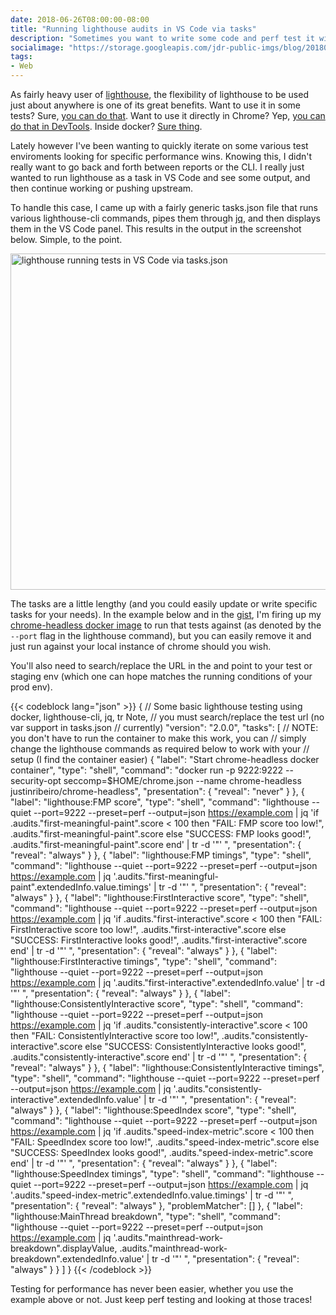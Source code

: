 ```yaml
---
date: 2018-06-26T08:00:00-08:00
title: "Running lighthouse audits in VS Code via tasks"
description: "Sometimes you want to write some code and perf test it without leaving your code editor."
socialimage: "https://storage.googleapis.com/jdr-public-imgs/blog/20180626-vscode-lighthouse-twitter-1024x535.jpg"
tags:
- Web
---
```


As fairly heavy user of
[lighthouse](https://github.com/GoogleChrome/lighthouse), the flexibility of
lighthouse to be used just about anywhere is one of its great benefits. Want to
use it in some tests? Sure, [you can do that](https://github.com/justinribeiro/lighthouse-mocha-example). Want to use it directly in Chrome?
Yep, [you can do that in DevTools](https://developers.google.com/web/tools/lighthouse/#devtools). Inside docker? [Sure thing](https://hub.docker.com/r/justinribeiro/lighthouse/).

Lately however I've been wanting to quickly iterate on some various test
enviroments looking for specific performance wins. Knowing this, I didn't really
want to go back and forth between reports or the CLI. I really just wanted to
run lighthouse as a task in VS Code and see some output, and then continue
working or pushing upstream.

To handle this case, I came up with a fairly generic tasks.json file that runs
various lighthouse-cli commands, pipes them through [jq](https://stedolan.github.io/jq/), and then displays them
in the VS Code panel. This results in the output in the screenshot below.
Simple, to the point.

<img decoding="async" loading="lazy" width="800" height="538" src="https://storage.googleapis.com/jdr-public-imgs/blog/20180626-vscode-lighthouse-gplus-800x360.jpg" alt="lighthouse running tests in VS Code via tasks.json">

The tasks are a little lengthy (and you could easily update or write specific
tasks for your needs). In the example below and in the [gist](https://gist.github.com/justinribeiro/226bd85982e1a11f8a441f5de831fff1), I'm firing up my
[chrome-headless docker
image](https://hub.docker.com/r/justinribeiro/chrome-headless/) to run that
tests against (as denoted by the `--port` flag in the lighthouse command), but
you can easily remove it and just run against your local instance of chrome
should you wish.

You'll also need to search/replace the URL in the and point to your test or
staging env (which one can hope matches the running conditions of your prod
env).

{{< codeblock lang="json" >}}
{
  // Some basic lighthouse testing using docker, lighthouse-cli, jq, tr Note,
  // you must search/replace the test url (no var support in tasks.json
  // currently)
  "version": "2.0.0",
  "tasks": [
    // NOTE: you don't have to run the container to make this work, you can
    // simply change the lighthouse commands as required below to work with your
    // setup (I find the container easier)
    {
      "label": "Start chrome-headless docker container",
      "type": "shell",
      "command": "docker run -p 9222:9222 --security-opt seccomp=$HOME/chrome.json --name chrome-headless justinribeiro/chrome-headless",
      "presentation": {
        "reveal": "never"
      }
    },
    {
      "label": "lighthouse:FMP score",
      "type": "shell",
      "command": "lighthouse --quiet --port=9222 --preset=perf --output=json  https://example.com | jq 'if .audits.\"first-meaningful-paint\".score < 100 then \"FAIL: FMP score too low!\", .audits.\"first-meaningful-paint\".score else \"SUCCESS: FMP looks good!\", .audits.\"first-meaningful-paint\".score end' | tr -d '\"' ",
      "presentation": {
        "reveal": "always"
      }
    },
    {
      "label": "lighthouse:FMP timings",
      "type": "shell",
      "command": "lighthouse --quiet --port=9222 --preset=perf --output=json  https://example.com | jq '.audits.\"first-meaningful-paint\".extendedInfo.value.timings' | tr -d '\"' ",
      "presentation": {
        "reveal": "always"
      }
    },
    {
      "label": "lighthouse:FirstInteractive score",
      "type": "shell",
      "command": "lighthouse --quiet --port=9222 --preset=perf --output=json  https://example.com | jq 'if .audits.\"first-interactive\".score < 100 then \"FAIL: FirstInteractive score too low!\", .audits.\"first-interactive\".score else \"SUCCESS: FirstInteractive looks good!\", .audits.\"first-interactive\".score end' | tr -d '\"' ",
      "presentation": {
        "reveal": "always"
      }
    },
    {
      "label": "lighthouse:FirstInteractive timings",
      "type": "shell",
      "command": "lighthouse --quiet --port=9222 --preset=perf --output=json  https://example.com | jq '.audits.\"first-interactive\".extendedInfo.value' | tr -d '\"' ",
      "presentation": {
        "reveal": "always"
      }
    },
    {
      "label": "lighthouse:ConsistentlyInteractive score",
      "type": "shell",
      "command": "lighthouse --quiet --port=9222 --preset=perf --output=json  https://example.com | jq 'if .audits.\"consistently-interactive\".score < 100 then \"FAIL: ConsistentlyInteractive score too low!\", .audits.\"consistently-interactive\".score else \"SUCCESS: ConsistentlyInteractive looks good!\", .audits.\"consistently-interactive\".score end' | tr -d '\"' ",
      "presentation": {
        "reveal": "always"
      }
    },
    {
      "label": "lighthouse:ConsistentlyInteractive timings",
      "type": "shell",
      "command": "lighthouse --quiet --port=9222 --preset=perf --output=json  https://example.com | jq '.audits.\"consistently-interactive\".extendedInfo.value' | tr -d '\"' ",
      "presentation": {
        "reveal": "always"
      }
    },
    {
      "label": "lighthouse:SpeedIndex score",
      "type": "shell",
      "command": "lighthouse --quiet --port=9222 --preset=perf --output=json  https://example.com | jq 'if .audits.\"speed-index-metric\".score < 100 then \"FAIL: SpeedIndex score too low!\", .audits.\"speed-index-metric\".score else \"SUCCESS: SpeedIndex looks good!\", .audits.\"speed-index-metric\".score end' | tr -d '\"' ",
      "presentation": {
        "reveal": "always"
      }
    },
    {
      "label": "lighthouse:SpeedIndex timings",
      "type": "shell",
      "command": "lighthouse --quiet --port=9222 --preset=perf --output=json  https://example.com | jq '.audits.\"speed-index-metric\".extendedInfo.value.timings' | tr -d '\"' ",
      "presentation": {
        "reveal": "always"
      },
      "problemMatcher": []
    },
    {
      "label": "lighthouse:MainThread breakdown",
      "type": "shell",
      "command": "lighthouse --quiet --port=9222 --preset=perf --output=json  https://example.com | jq '.audits.\"mainthread-work-breakdown\".displayValue, .audits.\"mainthread-work-breakdown\".extendedInfo.value' | tr -d '\"' ",
      "presentation": {
        "reveal": "always"
      }
    }
  ]
}
{{< /codeblock >}}

Testing for performance has never been easier, whether you use the example above
or not. Just keep perf testing and looking at those traces!